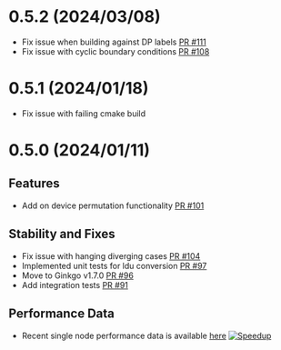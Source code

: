# 0.5.2 (2024/03/08)
- Fix issue when building against DP labels [PR #111](https://github.com/hpsim/OGL/pull/111)
- Fix issue with cyclic boundary conditions [PR #108](https://github.com/hpsim/OGL/pull/108)
# 0.5.1 (2024/01/18)
- Fix issue with failing cmake build 
# 0.5.0 (2024/01/11)
## Features
- Add on device permutation functionality [PR #101](https://github.com/hpsim/OGL/pull/101) 
## Stability and Fixes
- Fix issue with hanging diverging cases [PR #104](https://github.com/hpsim/OGL/pull/96)
- Implemented unit tests for ldu conversion [PR #97](https://github.com/hpsim/OGL/pull/97)
- Move to Ginkgo v1.7.0 [PR #96](https://github.com/hpsim/OGL/pull/96)
- Add integration tests [PR #91](https://github.com/hpsim/OGL/pull/91)
## Performance Data
- Recent single node performance data is available [here](https://github.com/exasim-project/benchmark_data/pull/5)
[![Speedup](https://github.com/exasim-project/benchmark_data/blob/ogl_170_rev1/2024-01-10_09_21/LidDrivenCavity3D/postProcessing/ogl_170_rev1/unprecond_speedup_SolveP_over_nCells_c%3DnProcs_s%3Dsolver_p_cols%3DHost.png)](https://github.com/exasim-project/benchmark_data/blob/ogl_170_rev1/2024-01-10_09_21/LidDrivenCavity3D/postProcessing/ogl_170_rev1/unprecond_speedup_SolveP_over_nCells_c%3DnProcs_s%3Dsolver_p_cols%3DHost.png)
